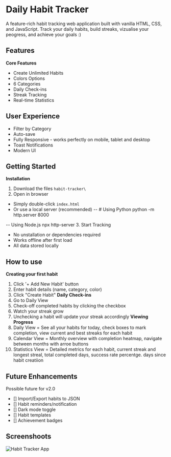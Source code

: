 # Daily Habit Tracker

A feature-rich habit tracking web application built with vanilla HTML, CSS, and JavaScript. Track your daily habits, build streaks, vizualise your peogress, and achieve your goals :)

## Features

**Core Features**

- Create Unlimited Habits
- Colors Options
- 6 Categories
- Daily Check-ins
- Streak Tracking
- Real-time Statistics

## User Experience

- Filter by Category
- Auto-save
- Fully Responsive - works perfectly on mobile, tablet and desktop
- Toast Notifications
- Modern UI

## Getting Started

**Installation**

1. Download the files
   `habit-tracker\`
2. Open in browser

- Simply double-click `index.html`
- Or use a local server (recommended)
  -- # Using Python
  python -m http.server 8000

-- Using Node.js
npx http-server 3. Start Tracking

- No unstallation or dependencies required
- Works offline after first load
- All data stored locally

## How to use
**Creating your first habit**
1. Click '+ Add New Habit' button
2. Enter habit details (name, category, color)
3. Click "Create Habit"
**Daily Check-ins**
1. Go to Daily View
2. Check-off completed habits by clicking the checkbox
3. Watch your streak grow
4. Unchecking a habit will update your streak accordingly
**Viewing Progress** 
1. Daily View = See all your habits for today, check boxes to mark completion, view current and best streaks for each habit
2. Calendar View = Monthly overview with completion heatmap, navigate between months with arroe buttons
3. Statistics View = Detailed metrics for each habit, current streak and longest streal, total completed days, success rate percentge. days since habit creatiion

## Future Enhancements

Possible future for v2.0

- [] Import/Export habits to JSON
- [] Habit reminders/notification
- [] Dark mode toggle
- [] Habit templates
- [] Achievement badges

## Screenshoots
![Habit Tracker App](image.png)
